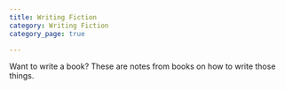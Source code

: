 ```yaml
---
title: Writing Fiction
category: Writing Fiction
category_page: true

---
```


Want to write a book? These are notes from books on how to write those things.
